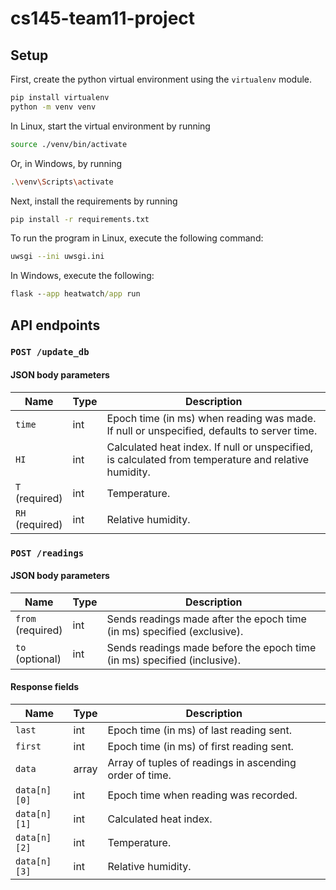 # cs145-team11-project
 
## Setup
First, create the python virtual environment using the `virtualenv` module.
```bash
pip install virtualenv
python -m venv venv
```
In Linux, start the virtual environment by running
```bash
source ./venv/bin/activate
```
Or, in Windows, by running
```bash
.\venv\Scripts\activate
```

Next, install the requirements by running
```bash
pip install -r requirements.txt
```

To run the program in Linux, execute the following command:
```bash
uwsgi --ini uwsgi.ini
```
In Windows, execute the following:
```cmd
flask --app heatwatch/app run
```

## API endpoints

### `POST /update_db`

#### JSON body parameters
| Name | Type | Description |
|---|---|---|
| `time` | int | Epoch time (in ms) when reading was made. If null or unspecified, defaults to server time. |
| `HI` | int | Calculated heat index. If null or unspecified, is calculated from temperature and relative humidity. |
| `T`<br>(required) | int | Temperature. |
| `RH`<br>(required) | int | Relative humidity. |
### `POST /readings`

#### JSON body parameters
| Name | Type | Description |
|---|---|---|
| `from`<br>(required) | int | Sends readings made after the epoch time (in ms) specified (exclusive). |
| `to`<br>(optional) | int | Sends readings made before the epoch time (in ms) specified (inclusive). |

#### Response fields
| Name | Type | Description |
|---|---|---|
| `last` | int | Epoch time (in ms) of last reading sent. |
| `first` | int | Epoch time (in ms) of first reading sent. |
| `data` | array | Array of tuples of readings in ascending order of time. |
| `data[n][0]` | int | Epoch time when reading was recorded. |
| `data[n][1]` | int | Calculated heat index. |
| `data[n][2]` | int | Temperature. |
| `data[n][3]` | int | Relative humidity. |
